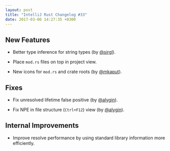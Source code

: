 ```yaml
---
layout: post
title: "IntelliJ Rust Changelog #33"
date: 2017-03-06 14:27:35 +0300
---
```



## New Features

* Better type inference for string types (by [@sirgl]).

* Place `mod.rs` files on top in project view.

* New icons for `mod.rs` and crate roots (by [@mkaput]).


## Fixes

* Fix unresolved lifetime false positive (by [@alygin]).

* Fix NPE in file structure (`Ctrl+F12`) view (by [@alygin]).


## Internal Improvements

* Improve resolve performance by using standard library information more
  efficiently.



[@alygin]: https://github.com/alygin
[@mkaput]: https://github.com/mkaput
[@sirgl]: https://github.com/sirgl
